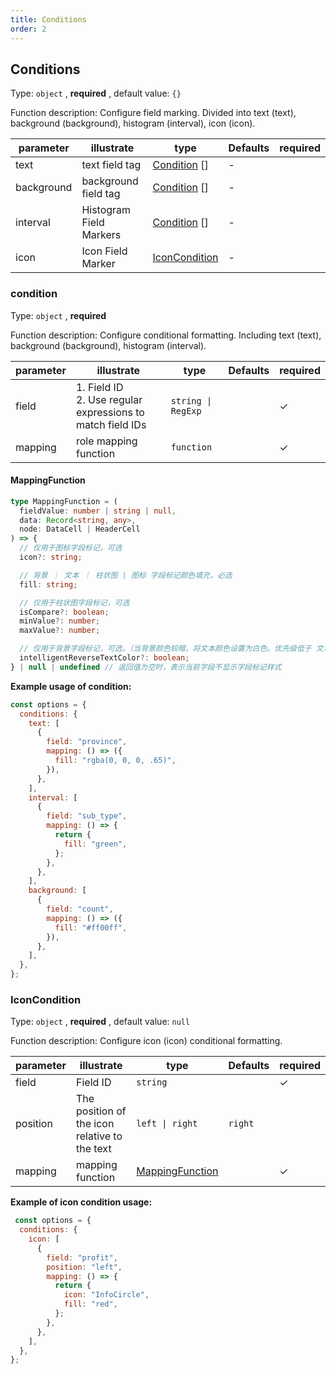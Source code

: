 ```yaml
---
title: Conditions
order: 2
---
```


## Conditions

Type: `object` , **required** , default value: `{}`

Function description: Configure field marking. Divided into text (text), background (background), histogram (interval), icon (icon).

| parameter  | illustrate              | type                            | Defaults | required |
| ---------- | ----------------------- | ------------------------------- | -------- | -------- |
| text       | text field tag          | [Condition](#condition) \[]     | -        |          |
| background | background field tag    | [Condition](#condition) \[]     | -        |          |
| interval   | Histogram Field Markers | [Condition](#condition) \[]     | -        |          |
| icon       | Icon Field Marker       | [IconCondition](#iconcondition) | -        |          |

### condition

Type: `object` , **required**

Function description: Configure conditional formatting. Including text (text), background (background), histogram (interval).

| parameter | illustrate                                                   | type               | Defaults | required |
| --------- | ------------------------------------------------------------ | ------------------ | -------- | -------- |
| field     | 1. Field ID<br>2. Use regular expressions to match field IDs | `string \| RegExp` |          | ✓        |
| mapping   | role mapping function​                                       | `function`         |          | ✓        |

#### MappingFunction

```ts
type MappingFunction = (
  fieldValue: number | string | null,
  data: Record<string, any>,
  node: DataCell | HeaderCell
) => {
  // 仅用于图标字段标记，可选
  icon?: string;

  // 背景 ｜ 文本 ｜ 柱状图 | 图标 字段标记颜色填充，必选
  fill: string;

  // 仅用于柱状图字段标记，可选
  isCompare?: boolean;
  minValue?: number;
  maxValue?: number;

  // 仅用于背景字段标记，可选。（当背景颜色较暗，将文本颜色设置为白色。优先级低于 文本字段标记）
  intelligentReverseTextColor?: boolean;
} | null | undefined // 返回值为空时，表示当前字段不显示字段标记样式
```

**Example usage of condition:**

```javascript
const options = {
  conditions: {
    text: [
      {
        field: "province",
        mapping: () => ({
          fill: "rgba(0, 0, 0, .65)",
        }),
      },
    ],
    interval: [
      {
        field: "sub_type",
        mapping: () => {
          return {
            fill: "green",
          };
        },
      },
    ],
    background: [
      {
        field: "count",
        mapping: () => ({
          fill: "#ff00ff",
        }),
      },
    ],
  },
};
```

### IconCondition

Type: `object` , **required** , default value: `null`

Function description: Configure icon (icon) conditional formatting.

| parameter | illustrate                                    | type                                | Defaults | required |
| --------- | --------------------------------------------- | ----------------------------------- | -------- | -------- |
| field     | Field ID                                      | `string`                            |          | ✓        |
| position  | The position of the icon relative to the text | `left \| right`                     | `right`  |          |
| mapping   | mapping function                              | [MappingFunction](#mappingfunction) |          | ✓        |

**Example of icon condition usage:**

```javascript
 const options = {
  conditions: {
    icon: [
      {
        field: "profit",
        position: "left",
        mapping: () => {
          return {
            icon: "InfoCircle",
            fill: "red",
          };
        },
      },
    ],
  },
};
```
